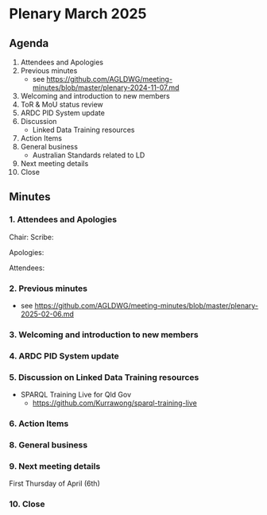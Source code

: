 # Plenary March 2025

## Agenda

1. Attendees and Apologies
2. Previous minutes
   * see https://github.com/AGLDWG/meeting-minutes/blob/master/plenary-2024-11-07.md
3. Welcoming and introduction to new members
4. ToR & MoU status review
5. ARDC PID System update
6. Discussion
   * Linked Data Training resources
8. Action Items
9. General business
    * Australian Standards related to LD
10. Next meeting details
11. Close

## Minutes

### 1. Attendees and Apologies

Chair: 
Scribe: 

Apologies: 

Attendees: 

### 2. Previous minutes

* see https://github.com/AGLDWG/meeting-minutes/blob/master/plenary-2025-02-06.md
     
### 3. Welcoming and introduction to new members

### 4. ARDC PID System update

### 5. Discussion on Linked Data Training resources

* SPARQL Training Live for Qld Gov
    * <https://github.com/Kurrawong/sparql-training-live>

### 6. Action Items

### 8. General business

### 9. Next meeting details

First Thursday of April (6th)

### 10. Close
